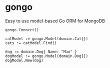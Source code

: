 # gongo

Easy to use model-based Go ORM for MongoDB

``` 
gongo.Connect()

catModel := gongo.Model(domain.Cat{})
cats := catModel.Find()

dog := domain.Dog{ Name: "Max" }
dogModel := gongo.Model(domain.Dog{})
dogModel.New(dog)
```